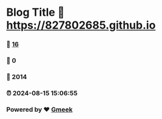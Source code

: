 # Blog Title :link: https://827802685.github.io 
### :page_facing_up: [16](https://827802685.github.io/tag.html) 
### :speech_balloon: 0 
### :hibiscus: 2014 
### :alarm_clock: 2024-08-15 15:06:55 
### Powered by :heart: [Gmeek](https://github.com/Meekdai/Gmeek)
